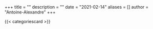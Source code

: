 +++
title = ""
description = ""
date = "2021-02-14"
aliases = []
author = "Antoine-Alexandre"
+++

 {{< categoriescard >}}

